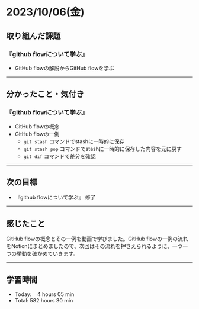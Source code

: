 # 2023/10/06(金) 

## 取り組んだ課題
### 『github flowについて学ぶ』
- GitHub flowの解説からGitHub flowを学ぶ
---

## 分かったこと・気付き
### 『github flowについて学ぶ』
- GitHub flowの概念
- GitHub flowの一例
  - `git stash` コマンドでstashに一時的に保存
  - `git stash pop` コマンドでstashに一時的に保存した内容を元に戻す
  - `git dif` コマンドで差分を確認
---

## 次の目標
- 『github flowについて学ぶ』 修了
---

## 感じたこと
GitHub flowの概念とその一例を動画で学びました。GitHub flowの一例の流れをNotionにまとめましたので、次回はその流れを押さえられるように、一つ一つの挙動を確かめていきます。

---

## 学習時間
- Today:&nbsp;&nbsp;&nbsp; 4 hours 05 min
- Total: 582 hours 30 min

